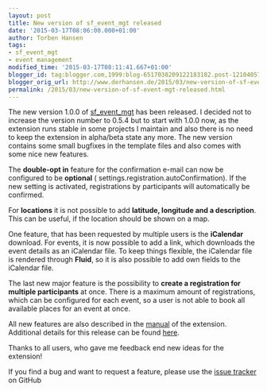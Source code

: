 ```yaml
---
layout: post
title: New version of sf_event_mgt released
date: '2015-03-17T08:06:00.000+01:00'
author: Torben Hansen
tags:
- sf_event_mgt
- event management
modified_time: '2015-03-17T08:11:41.667+01:00'
blogger_id: tag:blogger.com,1999:blog-6517038209122183182.post-121040570201614533
blogger_orig_url: http://www.derhansen.de/2015/03/new-version-of-sf-event-mgt-released.html
permalink: /2015/03/new-version-of-sf-event-mgt-released.html
---
```


The new version 1.0.0 of [sf\_event\_mgt](http://typo3.org/extensions/repository/view/sf_event_mgt) has been released. I
decided not to increase the version number to 0.5.4 but to start with 1.0.0 now, as the extension runs stable in some
projects I maintain and also there is no need to keep the extension in alpha/beta state any more. The new version
contains some small bugfixes in the template files and also comes with some nice new features.

The **double-opt in** feature for the confirmation e-mail can now be configured to be **optional** (
settings.registration.autoConfirmation). If the new setting is activated, registrations by participants will
automatically be confirmed.

For **locations** it is not possible to add **latitude, longitude and a description**. This can be useful, if the
location should be shown on a map.

One feature, that has been requested by multiple users is the **iCalendar** download. For events, it is now possible to
add a link, which downloads the event details as an iCalendar file. To keep things flexible, the iCalendar file is
rendered through **Fluid**, so it is also possible to add own fields to the iCalendar file.

The last new major feature is the possibility to **create a registration for multiple participants** at once. There is a
maximum amount of registrations, which can be configured for each event, so a user is not able to book all available
places for an event at once.

All new features are also described in the [manual](http://docs.typo3.org/typo3cms/extensions/sf_event_mgt/) of the
extension. Additional details for this release can be found [here](https://github.com/derhansen/sf_event_mgt/releases).

Thanks to all users, who gave me feedback end new ideas for the extension!

If you find a bug and want to request a feature, please use
the [issue tracker](https://github.com/derhansen/sf_event_mgt/issues) on GitHub